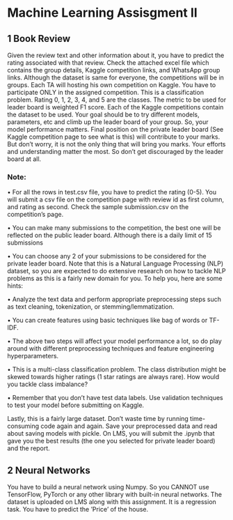# Machine Learning Assisgment II
## 1 Book Review
Given the review text and other information about it, you have to predict the rating associated with that review.
Check the attached excel file which contains the group details, Kaggle competition links, and WhatsApp group links.
Although the dataset is same for everyone, the competitions will be in groups. Each TA will hosting
his own competition on Kaggle. You have to participate ONLY in the assigned competition.
This is a classification problem. Rating 0, 1, 2, 3, 4, and 5 are the classes. The metric to be used
for leader board is weighted F1 score.
Each of the Kaggle competitions contain the dataset to be used. Your goal should be to try different
models, parameters, etc and climb up the leader board of your group. So, your model performance
matters. Final position on the private leader board (See Kaggle competition page to see what is
this) will contribute to your marks. But don’t worry, it is not the only thing that will bring you
marks. Your efforts and understanding matter the most. So don’t get discouraged by the
leader board at all.
### Note:
• For all the rows in test.csv file, you have to predict the rating (0-5). You will submit a csv file on the competition page with review id as first column, and rating as second. Check the sample submission.csv on the competition’s page.

• You can make many submissions to the competition, the best one will be reflected on the public leader board. Although there is a daily limit of 15 submissions

• You can choose any 2 of your submissions to be considered for the private leader board.
Note that this is a Natural Language Processing (NLP) dataset, so you are expected to do extensive research on how to tackle NLP problems as this is a fairly new domain for you. To help you, here are some hints:

• Analyze the text data and perform appropriate preprocessing steps such as text cleaning, tokenization, or stemming/lemmatization.

• You can create features using basic techniques like bag of words or TF-IDF.

• The above two steps will affect your model performance a lot, so do play around with different preprocessing techniques and feature engineering hyperparameters.

• This is a multi-class classification problem. The class distribution might be skewed towards higher ratings (1 star ratings are always rare). How would you tackle class imbalance?

• Remember that you don’t have test data labels. Use validation techniques to test your model before submitting on Kaggle.

Lastly, this is a fairly large dataset. Don’t waste time by running time-consuming code again
and again. Save your preprocessed data and read about saving models with pickle.
On LMS, you will submit the .ipynb that gave you the best results (the one you selected for
private leader board) and the report.

## 2 Neural Networks
You have to build a neural network using Numpy. So you CANNOT use TensorFlow, PyTorch
or any other library with built-in neural networks.
The dataset is uploaded on LMS along with this assignment. It is a regression task. You have to
predict the ’Price’ of the house.
